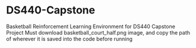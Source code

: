 # DS440-Capstone
Basketball Reinforcement Learning Environment for DS440 Capstone Project
Must download basketball_court_half.png image, and copy the path of wherever it is saved into the code before running

